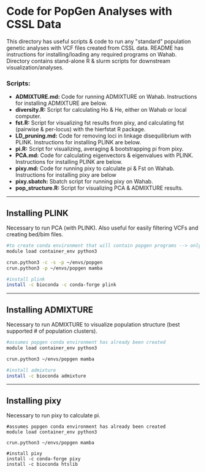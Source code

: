 # Code for PopGen Analyses with CSSL Data

This directory has useful scripts & code to run any "standard" population genetic analyses with VCF files created from CSSL data. README has instructions for installing/loading any required programs on Wahab. Directory contains stand-alone R & slurm scripts for downstream visualization/analyses.

### Scripts:

* **ADMIXTURE.md:** Code for running ADMIXTURE on Wahab. Instructions for installing ADMIXTURE are below.
* **diversity.R:** Script for calculating Ho & He, either on Wahab or local computer.
* **fst.R:** Script for visualizing fst results from pixy, and calculating fst (pairwise & per-locus) with the hierfstat R package.
* **LD_pruning.md:** Code for removing loci in linkage disequilibrium with PLINK. Instructions for installing PLINK are below.
* **pi.R:** Script for visualizing, averaging & bootstrapping pi from pixy.
* **PCA.md:** Code for calculating eigenvectors & eigenvalues with PLINK. Instructions for installing PLINK are below.
* **pixy.md:** Code for running pixy to calculate pi & Fst on Wahab. Instructions for installing pixy are below
* **pixy.sbatch:** Sbatch script for running pixy on Wahab.
* **pop_structure.R:** Script for visualizing PCA & ADMIXTURE results. 

---

## Installing PLINK

Necessary to run PCA (with PLINK). Also useful for easily filtering VCFs and creating bed/bim files.

```sh
#to create conda environment that will contain popgen programs --> only need to do this ONCE
module load container_env python3

crun.python3 -c -s -p ~/envs/popgen
crun.python3 -p ~/envs/popgen mamba

#install plink
install -c bioconda -c conda-forge plink
```

---

## Installing ADMIXTURE

Necessary to run ADMIXTURE to visualize population structure (best supported # of population clusters).

```sh
#assumes popgen conda environment has already been created
module load container_env python3

crun.python3 ~/envs/popgen mamba

#install admixture
install -c bioconda admixture
```

---

## Installing pixy

Necessary to run pixy to calculate pi.

```
#assumes popgen conda environment has already been created
module load container_env python3

crun.python3 ~/envs/popgen mamba

#install pixy
install -c conda-forge pixy
install -c bioconda htslib
```
